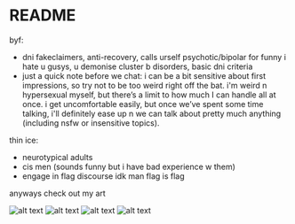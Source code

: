 # README

byf:
- dni fakeclaimers, anti-recovery, calls urself psychotic/bipolar for funny i hate u gusys, u demonise cluster b disorders, basic dni criteria
- just a quick note before we chat: i can be a bit sensitive about first impressions, so try not to be too weird right off the bat. i'm weird n hypersexual myself, but there’s a limit to how much I can handle all at once. i get uncomfortable easily, but once we’ve spent some time talking, i'll definitely ease up n we can talk about pretty much anything (including nsfw or insensitive topics).

thin ice:
- neurotypical adults
- cis men (sounds funny but i have bad experience w them)
- engage in flag discourse idk man flag is flag

anyways check out my art

![alt text](https://files.catbox.moe/p3im38.png)
![alt text](https://files.catbox.moe/7shorx.png)
![alt text](https://files.catbox.moe/d80ahu.jpg)
![alt text](https://files.catbox.moe/n75jco.png)
